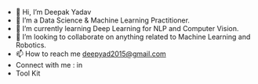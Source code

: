 - 👋 Hi, I’m Deepak Yadav
- 👀 I’m a Data Science & Machine Learning Practitioner.
- 🌱 I’m currently learning Deep Learning for NLP and Computer Vision. 
- 💞️ I’m looking to collaborate on anything related to Machine Learning and Robotics.
- 📫 How to reach me deepyad2015@gmail.com
- Connect with me : in
- Tool Kit

<!---
DY05Sep2019/DY05Sep2019 is a ✨ special ✨ repository because its `README.md` (this file) appears on your GitHub profile.
You can click the Preview link to take a look at your changes.
--->
